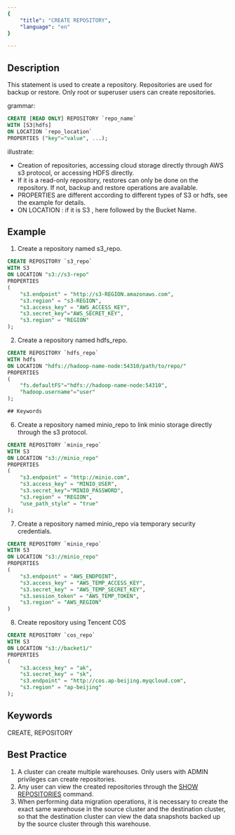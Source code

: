 ```yaml
---
{
    "title": "CREATE REPOSITORY",
    "language": "en"
}

---
```


<!--
Licensed to the Apache Software Foundation (ASF) under one
or more contributor license agreements.  See the NOTICE file
distributed with this work for additional information
regarding copyright ownership.  The ASF licenses this file
to you under the Apache License, Version 2.0 (the
"License"); you may not use this file except in compliance
with the License.  You may obtain a copy of the License at

  http://www.apache.org/licenses/LICENSE-2.0

Unless required by applicable law or agreed to in writing,
software distributed under the License is distributed on an
"AS IS" BASIS, WITHOUT WARRANTIES OR CONDITIONS OF ANY
KIND, either express or implied.  See the License for the
specific language governing permissions and limitations
under the License.
-->



## Description

This statement is used to create a repository. Repositories are used for backup or restore. Only root or superuser users can create repositories.

grammar:

```sql
CREATE [READ ONLY] REPOSITORY `repo_name`
WITH [S3|hdfs]
ON LOCATION `repo_location`
PROPERTIES ("key"="value", ...);
```

illustrate:

- Creation of repositories, accessing cloud storage directly through AWS s3 protocol, or accessing HDFS directly.
- If it is a read-only repository, restores can only be done on the repository. If not, backup and restore operations are available.
- PROPERTIES are different according to different types of S3 or hdfs, see the example for details.
- ON LOCATION : if it is S3 , here followed by the Bucket Name.

## Example

1. Create a repository named s3_repo.

```sql
CREATE REPOSITORY `s3_repo`
WITH S3
ON LOCATION "s3://s3-repo"
PROPERTIES
(
    "s3.endpoint" = "http://s3-REGION.amazonaws.com",
    "s3.region" = "s3-REGION",
    "s3.access_key" = "AWS_ACCESS_KEY",
    "s3.secret_key"="AWS_SECRET_KEY",
    "s3.region" = "REGION"
);
```

2. Create a repository named hdfs_repo.

```sql
CREATE REPOSITORY `hdfs_repo`
WITH hdfs
ON LOCATION "hdfs://hadoop-name-node:54310/path/to/repo/"
PROPERTIES
(
    "fs.defaultFS"="hdfs://hadoop-name-node:54310",
    "hadoop.username"="user"
);

## Keywords

```

6. Create a repository named minio_repo to link minio storage directly through the s3 protocol.

```sql
CREATE REPOSITORY `minio_repo`
WITH S3
ON LOCATION "s3://minio_repo"
PROPERTIES
(
    "s3.endpoint" = "http://minio.com",
    "s3.access_key" = "MINIO_USER",
    "s3.secret_key"="MINIO_PASSWORD",
    "s3.region" = "REGION",
    "use_path_style" = "true"
);
```


7. Create a repository named minio_repo via temporary security credentials.

```sql
CREATE REPOSITORY `minio_repo`
WITH S3
ON LOCATION "s3://minio_repo"
PROPERTIES
( 
    "s3.endpoint" = "AWS_ENDPOINT",
    "s3.access_key" = "AWS_TEMP_ACCESS_KEY",
    "s3.secret_key" = "AWS_TEMP_SECRET_KEY",
    "s3.session_token" = "AWS_TEMP_TOKEN",
    "s3.region" = "AWS_REGION"
)
```

8. Create repository using Tencent COS

```sql
CREATE REPOSITORY `cos_repo`
WITH S3
ON LOCATION "s3://backet1/"
PROPERTIES
(
    "s3.access_key" = "ak",
    "s3.secret_key" = "sk",
    "s3.endpoint" = "http://cos.ap-beijing.myqcloud.com",
    "s3.region" = "ap-beijing"
);
```

## Keywords

CREATE, REPOSITORY

## Best Practice

1. A cluster can create multiple warehouses. Only users with ADMIN privileges can create repositories.
2. Any user can view the created repositories through the [SHOW REPOSITORIES](../../../../sql-manual/sql-statements/data-modification/backup-and-restore/SHOW-REPOSITORIES) command.
3. When performing data migration operations, it is necessary to create the exact same warehouse in the source cluster and the destination cluster, so that the destination cluster can view the data snapshots backed up by the source cluster through this warehouse.
